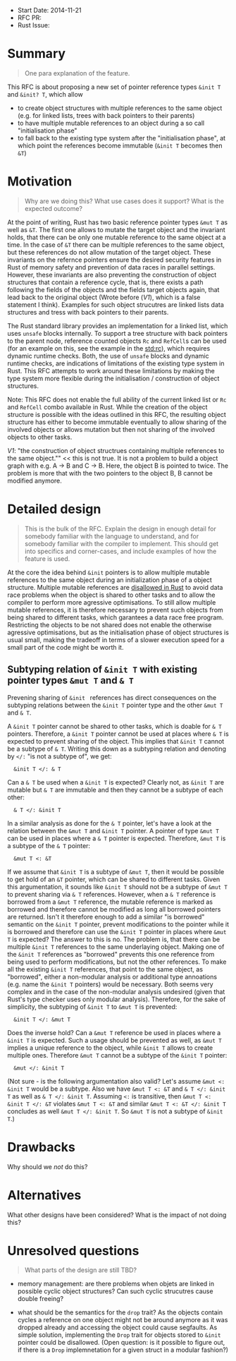 - Start Date: 2014-11-21
- RFC PR:
- Rust Issue:

# Summary

> One para explanation of the feature.

This RFC is about proposing a new set of pointer reference types `&init T` and `&init? T`, which allow

- to create object structures with multiple references to the same object (e.g. for linked lists, trees with back pointers to their parents)
- to have multiple mutable references to an object during a so call "initialisation phase"
- to fall back to the existing type system after the "initialisation phase", at which point the references become immutable (`&init T` becomes then `&T`)

# Motivation

> Why are we doing this? What use cases does it support? What is the expected outcome?

At the point of writing, Rust has two basic reference pointer types `&mut T` as well as `&T`. The first one allows to mutate the target object and the invariant holds, that there can be only one mutable reference to the same object at a time. In the case of `&T` there can be multiple references to the same object, but these references do not allow mutation of the target object. These invariants on the refernce pointers ensure the desired security features in Rust of memory safety and prevention of data races in parallel settings. However, these invariants are also preventing the construction of object structures that contain a reference cycle, that is, there exists a path following the fields of the objects and the fields target objects again, that lead back to the original object (Wrote before (*V1*), which is a false statement I think). Examples for such object strucutres are linked lists data structures and tress with back pointers to their parents.

The Rust standard library provides an implementation for a linked list, which uses `unsafe` blocks internally. To support a tree structure with back pointers to the parent node, reference counted objects `Rc` and `RefCell`s can be used (for an example on this, see the example in the [std:rc](http://doc.rust-lang.org/std/rc/index.html)), which requires dynamic runtime checks. Both, the use of `unsafe` blocks and dynamic runtime checks, are indications of limitations of the existing type system in Rust. This RFC attempts to work around these limitations by making the type system more flexible during the initialisation / construction of object structures.

Note: This RFC does not enable the full ability of the current linked list or `Rc` and `RefCell` combo available in Rust. While the creation of the object structure is possible with the ideas outlined in this RFC, the resulting object structure has either to become immutable eventually to allow sharing of the involved objects or allows mutation but then not sharing of the involved objects to other tasks.

*V1*: "the construction of object structrues containing multiple references to the same object."" << this is not true. It is not a problem to build a object graph with e.g. A → B and C → B. Here, the object B is pointed to twice. The problem is more that with the two pointers to the object B, B cannot be modified anymore.

# Detailed design

> This is the bulk of the RFC. Explain the design in enough detail for somebody familiar
> with the language to understand, and for somebody familiar with the compiler to implement.
> This should get into specifics and corner-cases, and include examples of how the feature is used.

At the core the idea behind `&init` pointers is to allow multiple mutable references to the same object during an initialization phase of a object structure. Multiple mutable references are [disallowed in Rust](https://mail.mozilla.org/pipermail/rust-dev/2014-September/011140.html) to avoid data race problems when the object is shared to other tasks and to allow the compiler to perform more agressive optimisations. To still allow multiple mutable references, it is therefore necessary to prevent such objects from being shared to different tasks, which garantees a data race free program. Restricting the objects to be not shared does not enable the otherwise agressive optimisations, but as the initialisation phase of object structures is usual small, making the tradeoff in terms of a slower execution speed for a small part of the code might be worth it.

## Subtyping relation of `&init T` with existing pointer types `&mut T` and `& T`

Prevening sharing of `&init ` references has direct consequences on the subtyping relations between the `&init T` pointer type and the other `&mut T` and `& T`.

A `&init T` pointer cannot be shared to other tasks, which is doable for `& T` pointers. Therefore, a `&init T` pointer cannot be used at places where `& T` is expected to prevent sharing of the object. This implies that `&init T` cannot be a subtype of `& T`. Writing this down as a subtyping relation and denoting by `</:` "is not a subtype of", we get:

```
  &init T </: & T
```

Can a `& T` be used when a `&init T` is expected? Clearly not, as `&init T` are mutable but `& T` are immutable and then they cannot be a subtype of each other:


```
  & T </: &init T
```

In a similar analysis as done for the `& T` pointer, let's have a look at the relation between the `&mut T` and `&init T` pointer. A pointer of type `&mut T` can be used in places where a `& T` pointer is expected. Therefore, `&mut T` is a subtype of the `& T` pointer:

```
  &mut T <: &T
```

If we assume that `&init T` is a subtype of `&mut T`, then it would be possible to get hold of an `&T` pointer, which can be shared to different tasks. Given this argumentation, it sounds like `&init T` should not be a subtype of `&mut T` to prevent sharing via `& T` references. However, when a `& T` reference is borrowed from a `&mut T` reference, the mutable reference is marked as borrowed and therefore cannot be modified as long all borrowed pointers are returned. Isn't it therefore enough to add a similar "is borrowed" semantic on the `&init T` pointer, prevent modifications to the pointer while it is borrowed and therefore can use the `&init T` pointer in places where `&mut T` is expected? The answer to this is no. The problem is, that there can be multiple `&init T` references to the same underlaying object. Making one of the `&init T` references as "borrowed" prevents this one reference from being used to perform modifications, but not the other references. To make all the existing `&init T` references, that point to the same object, as "borrowed", either a non-modular analysis or additional type annoations (e.g. name the `&init T` pointers) would be necessary. Both seems very complex and in the case of the non-modular analysis undesired (given that Rust's type checker uses only modular analysis). Therefore, for the sake of simplicity, the subtyping of `&init T` to `&mut T` is prevented:

```
  &init T </: &mut T
```

Does the inverse hold? Can a `&mut T` reference be used in places where a `&init T` is expected. Such a usage should be prevented as well, as `&mut T` implies a unique reference to the object, while `&init T` allows to create multiple ones. Therefore `&mut T` cannot be a subtype of the `&init T` pointer:

```
  &mut </: &init T
```

(Not sure - is the following argumentation also valid? Let's assume `&mut <: &init T` would be a subtype. Also we have `&mut T <: &T` and `& T </: &init T` as well as `& T </: &init T`. Assuming `<:` is transitive, then `&mut T <: &init T </: &T` violates `&mut T <: &T` and similar `&mut T <: &T </: &init T` concludes as well `&mut T </: &init T`. So `&mut T` is not a subtype of `&init T`.)

# Drawbacks

Why should we *not* do this?

# Alternatives

What other designs have been considered? What is the impact of not doing this?

# Unresolved questions

> What parts of the design are still TBD?

- memory management: are there problems when objets are linked in possible cyclic object structures? Can such cyclic strucutres cause double freeing?

- what should be the semantics for the `drop` trait? As the objects contain cycles a reference on one object might not be around anymore as it was dropped already and accessing the object could cause segfaults. As simple solution, implementing the `Drop` trait for objects stored to `&init` pointer could be disallowed. (Open question: is it possible to figure out, if there is a `Drop` implemnetation for a given struct in a modular fashion?)




